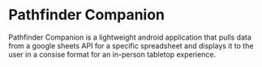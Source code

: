 # Pathfinder Companion

<div>Pathfinder Companion is a lightweight android application that pulls data from a google sheets API for a specific spreadsheet and displays it to the user in a consise format for an in-person tabletop experience.</div>
